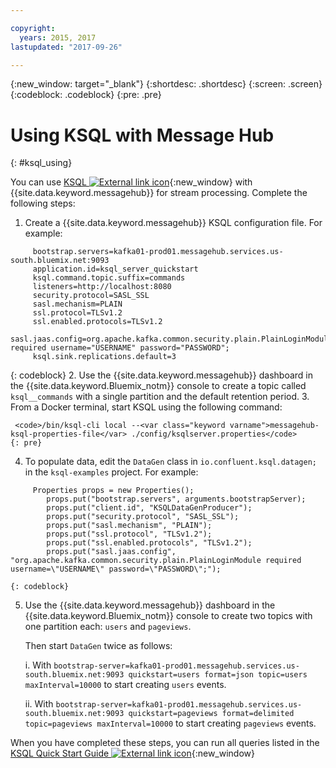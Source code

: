 ```yaml
---

copyright:
  years: 2015, 2017
lastupdated: "2017-09-26"

---
```


{:new_window: target="_blank"}
{:shortdesc: .shortdesc}
{:screen: .screen}
{:codeblock: .codeblock}
{:pre: .pre}

# Using KSQL with Message Hub
{: #ksql_using}

You can use [KSQL ![External link icon](../../icons/launch-glyph.svg "External link icon")](https://github.com/confluentinc/ksql){:new_window} with {{site.data.keyword.messagehub}} for stream processing. Complete the following steps:

1. Create a {{site.data.keyword.messagehub}} KSQL configuration file. For example:
```
     bootstrap.servers=kafka01-prod01.messagehub.services.us-south.bluemix.net:9093
     application.id=ksql_server_quickstart
     ksql.command.topic.suffix=commands
     listeners=http://localhost:8080
     security.protocol=SASL_SSL
     sasl.mechanism=PLAIN
     ssl.protocol=TLSv1.2
     ssl.enabled.protocols=TLSv1.2
     sasl.jaas.config=org.apache.kafka.common.security.plain.PlainLoginModule required username="USERNAME" password="PASSWORD";
     ksql.sink.replications.default=3
```
{: codeblock}
2. Use the {{site.data.keyword.messagehub}} dashboard in the {{site.data.keyword.Bluemix_notm}} console to create a topic called ```ksql__commands``` with a single partition and the default retention period.
3. From a Docker terminal, start KSQL using the following command:

     <code>/bin/ksql-cli local --<var class="keyword varname">messagehub-ksql-properties-file</var> ./config/ksqlserver.properties</code>
    {: pre}
4. To populate data, edit the ```DataGen``` class in ```io.confluent.ksql.datagen;``` in the ```ksql-examples``` project. For example:
```
     Properties props = new Properties();
        props.put("bootstrap.servers", arguments.bootstrapServer);
        props.put("client.id", "KSQLDataGenProducer");
        props.put("security.protocol", "SASL_SSL");
        props.put("sasl.mechanism", "PLAIN");
        props.put("ssl.protocol", "TLSv1.2");
        props.put("ssl.enabled.protocols", "TLSv1.2");
        props.put("sasl.jaas.config", "org.apache.kafka.common.security.plain.PlainLoginModule required username=\"USERNAME\" password=\"PASSWORD\";"); 
```
    {: codeblock}
5. Use the {{site.data.keyword.messagehub}} dashboard in the {{site.data.keyword.Bluemix_notm}} console to create two topics with one partition each: ```users``` and ```pageviews```.

    Then start ```DataGen``` twice as follows:
	
    i. With ```bootstrap-server=kafka01-prod01.messagehub.services.us-south.bluemix.net:9093 quickstart=users format=json topic=users maxInterval=10000``` to start creating ```users``` events.
	
    ii. With ```bootstrap-server=kafka01-prod01.messagehub.services.us-south.bluemix.net:9093 quickstart=pageviews format=delimited topic=pageviews maxInterval=10000``` to start creating ```pageviews``` events.

When you have completed these steps, you can run all queries listed in the [KSQL Quick Start Guide ![External link icon](../../icons/launch-glyph.svg "External link icon")](https://github.com/confluentinc/ksql/tree/0.1.x/docs/quickstart#create-a-stream-and-table){:new_window}

